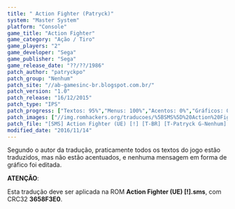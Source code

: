 ```yaml
---
title: " Action Fighter (Patryck)"
system: "Master System"
platform: "Console"
game_title: "Action Fighter"
game_category: "Ação / Tiro"
game_players: "2"
game_developer: "Sega"
game_publisher: "Sega"
game_release_date: "??/??/1986"
patch_author: "patryckpo"
patch_group: "Nenhum"
patch_site: "//ab-gamesinc-br.blogspot.com.br/"
patch_version: "1.0"
patch_release: "16/12/2015"
patch_type: "IPS"
patch_progress: ["Textos: 95%","Menus: 100%","Acentos: 0%","Gráficos: 0%","Geral: 90%"]
patch_images: ["//img.romhackers.org/traducoes/%5BSMS%5D%20Action%20Fighter%20-%20Patryck%20-%201.png","//img.romhackers.org/traducoes/%5BSMS%5D%20Action%20Fighter%20-%20Patryck%20-%202.png","//img.romhackers.org/traducoes/%5BSMS%5D%20Action%20Fighter%20-%20Patryck%20-%203.png"]
patch_file: "[SMS] Action Fighter (UE) [!] [T-BR] [T-Patryck G-Nenhum] [V-1.0 A-2015].zip"
modified_date: "2016/11/14"
---
```

Segundo o autor da tradução, praticamente todos os textos do jogo estão traduzidos, mas não estão acentuados, e nenhuma mensagem em forma de gráfico foi editada.

<b>ATENÇÃO</b>:

Esta tradução deve ser aplicada na ROM <b>Action Fighter (UE) [!].sms</b>, com CRC32 <b>3658F3E0</b>.
